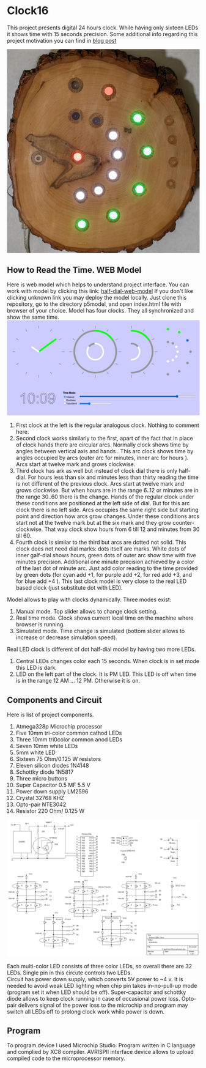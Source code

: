 # Clock16
This project presents digital 24 hours clock.  While having only sixteen LEDs it shows time with 15 seconds precision. 
Some additional info regarding this project motivation you can find in [blog post](https://www.jumbleview.info/2025/04/northern-hemisphere-southern-hemisphere.html)

![CLOCK](./images/IMKP5100_acr.jpg)

## How to Read the Time. WEB Model
Here is web model which helps to understand project interface. You can work with model by clicking this link: [half-dial-web-model](https://filedn.com/lRLB6A8XqsC4voY39bLNwCj/Clock16/) If you don't like clicking unknown link you may deploy the model locally. Just clone this repository, go to the directory p5model, and open index.html file with browser of your choice.
Model has four clocks. They all synchronized and show the same time.
![MODEL](./images/simulation.jpg) 
1. First clock at the left is the regular analogous clock. Nothing to comment here.
2. Second clock works similarly to the first, apart of the fact that in place  of clock hands there are circular arcs. Normally clock shows time by  angles between vertical axis and hands . This arc clock shows time by angles occupied by arcs (outer arc for minutes, inner arc for hours ). Arcs start at twelve mark and grows clockwise. 
3. Third clock has ark as well but instead of clock dial there is only half-dial. For hours less than six and minutes less than thirty  reading the time is not different of the previous clock. Arcs start at twelve mark and grows clockwise. But when hours are in the range 6..12 or minutes are in the range 30..60 there is the change. Hands of the regular clock under these conditions  are positioned at the left side of dial. But for this arc clock there is no left side. Arcs occupies the same right side but starting point   and direction  how arcs grow changes. Under these conditions arcs start not at the twelve mark but at the six  mark and they grow counter-clockwise. That way clock show hours from 6 till 12 and minutes from 30 till 60.
4. Fourth  clock is similar to the third but arcs are dotted not solid. This clock does not need dial marks: dots itself are marks. White dots of inner galf-dial shows hours, green dots of outer  arc show time with five minutes precision. Additional  one minute precision achieved by a color of the last dot of minute arc. Just add color reading to the time provided by green dots (for cyan add +1, for purple add +2, for red add +3, and for blue add +4 ).  This last clock model is very close to the real LED based clock  (just substitute dot with LED). 

Model allows to play with clocks dynamically. Three modes exist:
1. Manual mode. Top slider allows to change clock setting.
2. Real time mode. Clock shows current local time on the machine where browser is running.
3. Simulated mode. Time change is simulated (bottom slider allows to increase or decrease simulation speed).

Real LED clock is different of dot half-dial model  by having two more LEDs. 
1. Central LEDs changes color each 15 seconds. When clock is in set mode this LED is dark.  
2. LED on the left part of the clock. It is PM LED. This LED is off when time is in the range 12 AM ... 12 PM. Otherwise it is on. 

## Components and Circuit
Here is list of project components.

1. Atmega328p Microchip processor
2. Five 10mm tri-color  common cathod LEDs
3. Three 10mm tri0color common anod LEDs
4. Seven 10mm white LEDs
5. 5mm white LED
6. Sixteen 75 Ohm/0.125 W  resistors
9. Eleven silicon diodes 1N4148
10. Schottky diode 1N5817
11. Three  micro buttons
12. Super Capacitor 0.5 MF 5.5 V
13. Power down supply LM2596
14. Crystal 32768 KHZ
15. Opto-pair NTE3042
16. Resistor 220 Ohm/ 0.125 W

![CIRCUIT](./images/clock.jpg) 

 Each multi-color LED consists of three color LEDs, so overall there are 32 LEDs. Single pin in this circute controls  two LEDs.  
 Circuit has power down supply, which  converts 5V power to ~4 v. It is needed to avoid weak LED lighting when chip pin  takes in-no-pull-up mode (program set it  when  LED should be off). 
 Super-capacitor and schottky diode allows to keep clock running in case of occasional power loss. Opto-pair delivers signal of the power loss to the microchip and program may switch all LEDs off  to prolong clock work while power is down.

## Program

To program device I used Microchip Studio. Program written in C language and complied by XC8 compiler. AVRISPII interface device allows to upload compiled code to the microprocessor memory.


